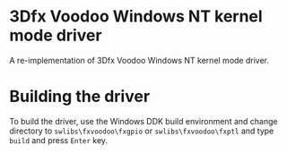 3Dfx Voodoo Windows NT kernel mode driver
=========================================

A re-implementation of 3Dfx Voodoo Windows NT kernel mode driver.

Building the driver
===================

To build the driver, use the Windows DDK build environment and change
directory to `swlibs\fxvoodoo\fxgpio` or `swlibs\fxvoodoo\fxptl`
and type `build` and press `Enter` key.
